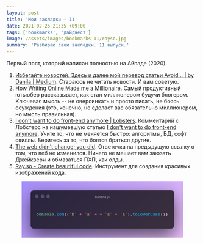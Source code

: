 ```yaml
---
layout: post
title: 'Мои закладки — 11'
date: 2021-02-25 21:35 +09:00
tags: ['bookmarks', 'дайджест']
image: /assets/images/bookmarks-11/rayso.jpg
summary: 'Разбираю свои закладки. 11 выпуск.'
---
```


Первый пост, который написан полностью на Айпаде (2020).

1. [Избегайте новостей. Здесь и далее мой перевод статьи Avoid… \| by Danila \| Medium](https://medium.com/@egorov.danila/%D0%B8%D0%B7%D0%B1%D0%B5%D0%B3%D0%B0%D0%B9%D1%82%D0%B5-%D0%BD%D0%BE%D0%B2%D0%BE%D1%81%D1%82%D0%B5%D0%B9-4ad26c3be4c5). Стараюсь не читать новости. И вам советую.
2. [How Writing Online Made me a Millionaire](https://youtube.com/watch?v=vyVpRiqOvt4&feature=share). Самый продуктивный ютьюбер рассказывает, как стал миллионером будучи блогером. Ключевая мысль -- не оверсинкать и просто писать, не боясь осуждения (это, конечно, не сделает вас обязательно миллионером, но мысль правильная).
3. [I don't want to do front-end anymore \| Lobsters](https://lobste.rs/s/vxasiq/i_don_t_want_do_front_end_anymore#c_02zjbc). Комментарий с Лобстерс на нашумевшую статью [I don't want to do front-end anymore](https://www.askonomm.com/blog/i-dont-want-to-do-frontend-anymore). Учите то, что не меняется быстро: алгоритмы, БД, софт скиллы. Беритесь за то, что боятся браться другие.
4. [The web didn't change; you did](https://remysharp.com/2021/02/11/the-web-didnt-change-you-did). Ответочка на предыдущую ссылку о том, что веб не изменился. Ничего не мешает вам заюзать Джейквери и обмазаться ПХП, как олды.
5. [Ray.so - Create beautiful code](https://ray.so/). Инструмент для создания красивых изображений кода.

<figure>
  <img src="/assets/images/bookmarks-11/rayso.jpg" data-action="zoom">
</figure>